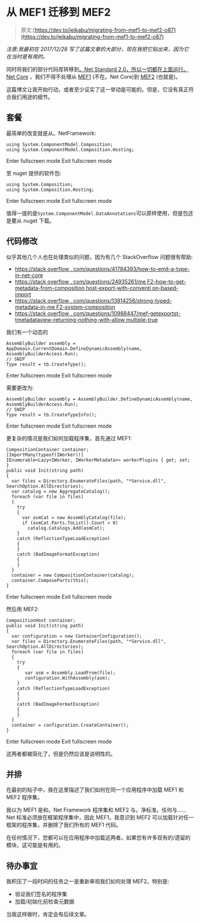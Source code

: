 # 从 MEF1 迁移到 MEF2

> 原文:[https://dev.to/jeikabu/migrating-from-mef1-to-mef2-o87](https://dev.to/jeikabu/migrating-from-mef1-to-mef2-o87)

*注意:我最初在 2017/12/28 写了这篇文章的大部分，现在我把它贴出来，因为它在当时是有用的。*

同时将我们的部分代码库转移到[。Net Standard 2.0，所以一切都在上面运行。Net Core](https://msdn.microsoft.com/en-us/magazine/mt842506.aspx) ，我们不得不处理从 [MEF1](https://docs.microsoft.com/en-us/dotnet/framework/mef/) (不在。Net Core)到 [MEF2](https://www.nuget.org/packages/microsoft.composition) (也就是)。

这篇博文让我开始行动，或者至少证实了这一举动是可能的。但是，它没有真正符合我们用途的细节。

## 套餐

最简单的改变就是从。NetFramework:

```
using System.ComponentModel.Composition;
using System.ComponentModel.Composition.Hosting; 
```

Enter fullscreen mode Exit fullscreen mode

至 nuget 提供的软件包:

```
using System.Composition;
using System.Composition.Hosting; 
```

Enter fullscreen mode Exit fullscreen mode

值得一提的是`System.ComponentModel.DataAnnotations`可以原样使用，但是包还是要从 nuget 下载。

## 代码修改

似乎其他几个人也在处理类似的问题，因为有几个 StackOverflow 问题很有帮助:

*   [https://stack overflow . com/questions/41784393/how-to-emit-a-type-in-net-core](https://stackoverflow.com/questions/41784393/how-to-emit-a-type-in-net-core)
*   [https://stack overflow . com/questions/24935261/me F2-how-to-get-metadata-from-composition host-export-with-conventi on-based-import](https://stackoverflow.com/questions/24935261/mef2-how-to-get-metadata-from-compositionhost-export-with-convention-based-impor)
*   [https://stack overflow . com/questions/13914256/strong-typed-metadata-in-me F2-system-composition](https://stackoverflow.com/questions/13914256/strongly-typed-metadata-in-mef2-system-composition)
*   [https://stack overflow . com/questions/10988447/mef-getexportst-tmetadataview-returning-nothing-with-allow multiple-true](https://stackoverflow.com/questions/10988447/mef-getexportst-tmetadataview-returning-nothing-with-allowmultiple-true)

我们有一个动态的

```
AssemblyBuilder assembly = AppDomain.CurrentDomain.DefineDynamicAssembly(name, AssemblyBuilderAccess.Run);  
// SNIP
Type result = tb.CreateType(); 
```

Enter fullscreen mode Exit fullscreen mode

需要更改为:

```
AssemblyBuilder assembly = AssemblyBuilder.DefineDynamicAssembly(name, AssemblyBuilderAccess.Run);  
// SNIP
Type result = tb.CreateTypeInfo(); 
```

Enter fullscreen mode Exit fullscreen mode

更复杂的情况是我们如何加载程序集，首先通过 MEF1:

```
CompositionContainer container;  
[ImportMany(typeof(IWorker))]  
IEnumerable<Lazy<IWorker, IWorkerMetadata>> workerPlugins { get; set; }  
public void Init(string path)  
{  
  var files = Directory.EnumerateFiles(path, "*Service.dll", SearchOption.AllDirectories);  
  var catalog = new AggregateCatalog();  
  foreach (var file in files)  
  {  
    try  
    {  
      var asmCat = new AssemblyCatalog(file);  
      if (asmCat.Parts.ToList().Count > 0)  
        catalog.Catalogs.Add(asmCat);  
    }  
    catch (ReflectionTypeLoadException)  
    {  
    }  
    catch (BadImageFormatException)  
    {  
    }  
  }  
  container = new CompositionContainer(catalog);  
  container.ComposeParts(this);  
} 
```

Enter fullscreen mode Exit fullscreen mode

然后用 MEF2:

```
CompositionHost container;  
public void Init(string path)  
{  
  var configuration = new ContainerConfiguration();  
  var files = Directory.EnumerateFiles(path, "*Service.dll", SearchOption.AllDirectories);  
  foreach (var file in files)  
  {  
    try  
    {  
       var asm = Assembly.LoadFrom(file);  
       configuration.WithAssembly(asm);  
    }  
    catch (ReflectionTypeLoadException)  
    {  
    }  
    catch (BadImageFormatException)  
    {  
    }  
  }  
  container = configuration.CreateContainer();  
} 
```

Enter fullscreen mode Exit fullscreen mode

这两者都被简化了，但是仍然应该是说明性的。

## 并排

在最初的帖子中，我在这里描述了我们如何在同一个应用程序中加载 MEF1 和 MEF2 程序集。

我以为 MEF1 是和。Net Framework 程序集和 MEF2 与。净标准。任何与……Net 标准必须放在框架程序集中，因此 MEF1。我意识到 MEF2 可以加载针对任一框架的程序集，并删除了我们所有的 MEF1 代码。

在任何情况下，您都可以在应用程序中加载这两者。如果您有许多现有的/遗留的模块，这可能是有用的。

## 待办事宜

我积压了一段时间的任务之一是重新审视我们如何处理 MEF2。特别是:

*   验证我们签名的程序集
*   加载/初始化前检查元数据

当我这样做时，肯定会有后续文章。